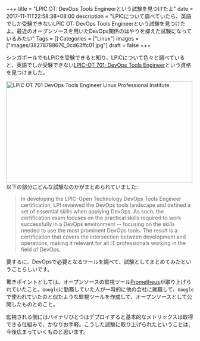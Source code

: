 +++
title = "LPIC OT: DevOps Tools Engineerという試験を見つけたよ"
date = 2017-11-11T22:58:38+08:00
description = "LPICについて調べていたら、英語でしか受験できないLPIC OT: DevOps Tools Engineerという試験を見つけたよ。最近のオープンソースを用いたDevOps関係のはやりを抑えた試験になっているみたい"
Tags = []
Categories = ["Linux"]
images = ["images/38278788676_0cd63ffc01.jpg"]
draft = false
+++

シンガポールでもLPICを受験できると知り、LPICについて色々と調べていると、英語でしか受験できない[LPIC\-OT 701: DevOps Tools Engineer](http://www.lpi.org/our-certifications/lpic-ot-devops-overview)という資格を見つけました。

<a data-flickr-embed="true"  href="http://www.lpi.org/our-certifications/lpic-ot-devops-overview" title="LPIC OT 701  DevOps Tools Engineer   Linux Professional Institute"><img src="https://farm5.staticflickr.com/4556/38278788676_0cd63ffc01.jpg" width="500" height="273" alt="LPIC OT 701  DevOps Tools Engineer   Linux Professional Institute"></a><script async src="//embedr.flickr.com/assets/client-code.js" charset="utf-8"></script>
以下の部分にどんな試験なのかがまとめられていました:

> In developing the LPIC-Open Technology DevOps Tools Engineer certification, LPI reviewed the DevOps tools landscape and defined a set of essential skills when applying DevOps. As such, the certification exam focuses on the practical skills required to work successfully in a DevOps environment -- focusing on the skills needed to use the most prominent DevOps tools. The result is a certification that covers the intersection between development and operations, making it relevant for all IT professionals working in the field of DevOps.

要するに、DevOpsで必要となるツールを調べて、試験としてまとめてみたということらしいです。

驚きポイントとしては、オープンソースの監視ツール[Prometheus](https://prometheus.io/)が取り上げられていたこと。`Google`に勤務していた人が一時的に他の会社に就職して、`Google`で使われていたのと似たような監視ツールを作成して、オープンソースとして公開したものとのこと。

監視される側にはバイナリひとつはデプロイすると基本的なメトリックスは取得できる仕組みで、かなりお手軽。こうした試験に取り上げられたということは、今後広まっていくものと思います。


